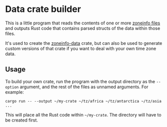 # Data crate builder

This is a little program that reads the contents of one or more [zoneinfo files](https://github.com/eggert/tz) and outputs Rust code that contains parsed structs of the data within those files.

It's used to create the [zoneinfo-data](https://github.com/rust-datetime/zoneinfo-data) crate, but can also be used to generate custom versions of that crate if you want to deal with your own time zone data.


## Usage

To build your own crate, run the program with the output directory as the `--option` argument, and the rest of the files as unnamed arguments. For example:

    cargo run -- --output ~/my-crate ~/tz/africa ~/tz/antarctica ~/tz/asia ...

This will place all the Rust code within `~/my-crate`. The directory will have to be created first.

